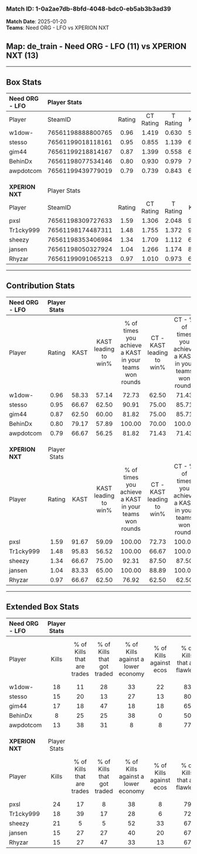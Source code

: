 ### Match ID: 1-0a2ae7db-8bfd-4048-bdc0-eb5ab3b3ad39  
**Match Date**: 2025-01-20  
**Teams**: Need ORG - LFO vs XPERION NXT  

## **Map**: de_train - Need ORG - LFO (11) vs XPERION NXT (13)  
---  

## Box Stats  

| **Need ORG - LFO** | Player Stats      |        |           |          |       |       |       |         |        |      |     |
| :- | :- | :-: | :-: | :-: | :-: | :-: | :-: | :-: | :-: | :-: | :-: |
| Player             | SteamID           | Rating | CT Rating | T Rating | KAST  |  ADR  | Kills | Assists | Deaths | K/D  | HS% |
| w1dow-             | 76561198888800765 |  0.96  |   1.419   |  0.630   | 58.33 | 73.8  |  18   |    2    |   19   | 0.95 | 61  |
| stesso             | 76561199018118161 |  0.95  |   0.855   |  1.139   | 66.67 | 75.2  |  15   |    5    |   18   | 0.83 | 60  |
| gim44              | 76561199218814167 |  0.87  |   1.399   |  0.558   | 62.50 | 69.3  |  17   |    1    |   22   | 0.77 | 70  |
| BehinDx            | 76561198077534146 |  0.80  |   0.930   |  0.979   | 79.17 | 63.5  |   8   |   11    |   17   | 0.47 | 75  |
| awpdotcom          | 76561199439779019 |  0.79  |   0.739   |  0.843   | 66.67 | 45.0  |  13   |    2    |   17   | 0.76 | 23  |
|                    |                   |        |           |          |       |       |       |         |        |      |     |
|                    |                   |        |           |          |       |       |       |         |        |      |     |
|                    |                   |        |           |          |       |       |       |         |        |      |     |
| **XPERION NXT**    | Player Stats      |        |           |          |       |       |       |         |        |      |     |
| Player             | SteamID           | Rating | CT Rating | T Rating | KAST  |  ADR  | Kills | Assists | Deaths | K/D  | HS% |
| pxsl               | 76561198309727633 |  1.59  |   1.306   |  2.048   | 91.67 | 85.4  |  24   |    2    |   13   | 1.85 | 41  |
| Tr1cky999          | 76561198174487311 |  1.48  |   1.755   |  1.372   | 95.83 | 87.8  |  18   |    7    |   11   | 1.64 | 55  |
| sheezy             | 76561198353406984 |  1.34  |   1.709   |  1.112   | 66.67 | 101.7 |  21   |    6    |   14   | 1.50 | 61  |
| jansen             | 76561198050327924 |  1.04  |   1.266   |  1.174   | 83.33 | 58.9  |  15   |    5    |   17   | 0.88 | 46  |
| Rhyzar             | 76561199091065213 |  0.97  |   1.010   |  0.973   | 66.67 | 67.4  |  15   |    5    |   16   | 0.94 | 40  |
---  

## Contribution Stats  

| **Need ORG - LFO** | Player Stats |       |                      |                                                        |                           |                                                             |                          |                                                            |
| :- | :-: | :-: | :-: | :-: | :-: | :-: | :-: | :-: |
| Player             |    Rating    | KAST  | KAST leading to win% | % of times you achieve a KAST in your teams won rounds | CT - KAST leading to win% | CT - % of times you achieve a KAST in your teams won rounds | T - KAST leading to win% | T - % of times you achieve a KAST in your teams won rounds |
| w1dow-             |     0.96     | 58.33 |        57.14         |                         72.73                          |           62.50           |                            71.43                            |          50.00           |                           75.00                            |
| stesso             |     0.95     | 66.67 |        62.50         |                         90.91                          |           75.00           |                            85.71                            |          50.00           |                           100.00                           |
| gim44              |     0.87     | 62.50 |        60.00         |                         81.82                          |           75.00           |                            85.71                            |          42.86           |                           75.00                            |
| BehinDx            |     0.80     | 79.17 |        57.89         |                         100.00                         |           70.00           |                           100.00                            |          44.44           |                           100.00                           |
| awpdotcom          |     0.79     | 66.67 |        56.25         |                         81.82                          |           71.43           |                            71.43                            |          44.44           |                           100.00                           |
|                    |              |       |                      |                                                        |                           |                                                             |                          |                                                            |
|                    |              |       |                      |                                                        |                           |                                                             |                          |                                                            |
|                    |              |       |                      |                                                        |                           |                                                             |                          |                                                            |
| **XPERION NXT**    | Player Stats |       |                      |                                                        |                           |                                                             |                          |                                                            |
| Player             |    Rating    | KAST  | KAST leading to win% | % of times you achieve a KAST in your teams won rounds | CT - KAST leading to win% | CT - % of times you achieve a KAST in your teams won rounds | T - KAST leading to win% | T - % of times you achieve a KAST in your teams won rounds |
| pxsl               |     1.59     | 91.67 |        59.09         |                         100.00                         |           72.73           |                           100.00                            |          45.45           |                           100.00                           |
| Tr1cky999          |     1.48     | 95.83 |        56.52         |                         100.00                         |           66.67           |                           100.00                            |          45.45           |                           100.00                           |
| sheezy             |     1.34     | 66.67 |        75.00         |                         92.31                          |           87.50           |                            87.50                            |          62.50           |                           100.00                           |
| jansen             |     1.04     | 83.33 |        65.00         |                         100.00                         |           88.89           |                           100.00                            |          45.45           |                           100.00                           |
| Rhyzar             |     0.97     | 66.67 |        62.50         |                         76.92                          |           62.50           |                            62.50                            |          62.50           |                           100.00                           |
---  

## Extended Box Stats  

| **Need ORG - LFO** | Player Stats |                            |                            |                                    |                         |                              |                                 |        |                             |                                     |                          |                               |                            |
| :- | :-: | :-: | :-: | :-: | :-: | :-: | :-: | :-: | :-: | :-: | :-: | :-: | :-: |
| Player             |    Kills     | % of Kills that are trades | % of Kills that got traded | % of Kills against a lower economy | % of Kills against ecos | % of Kills that are flawless | % of Kills that are close duels | Deaths | % of Deaths that get traded | % of Deaths against a lower economy | % of Deaths against ecos | % of Deaths that are flawless | % of Deaths that are close |
| w1dow-             |      18      |             11             |             28             |                 33                 |           22            |              83              |                6                |   19   |             16              |                 11                  |            5             |              79               |             0              |
| stesso             |      15      |             20             |             13             |                 27                 |           13            |              80              |                7                |   18   |             11              |                 11                  |            0             |              56               |             0              |
| gim44              |      17      |             18             |             47             |                 18                 |           18            |              65              |               12                |   22   |             23              |                 18                  |            9             |              86               |             0              |
| BehinDx            |      8       |             25             |             25             |                 38                 |            0            |              50              |                0                |   17   |             41              |                  6                  |            0             |              41               |             12             |
| awpdotcom          |      13      |             38             |             31             |                 8                  |            8            |              77              |                8                |   17   |              0              |                 12                  |            6             |              88               |             0              |
|                    |              |                            |                            |                                    |                         |                              |                                 |        |                             |                                     |                          |                               |                            |
|                    |              |                            |                            |                                    |                         |                              |                                 |        |                             |                                     |                          |                               |                            |
|                    |              |                            |                            |                                    |                         |                              |                                 |        |                             |                                     |                          |                               |                            |
| **XPERION NXT**    | Player Stats |                            |                            |                                    |                         |                              |                                 |        |                             |                                     |                          |                               |                            |
| Player             |    Kills     | % of Kills that are trades | % of Kills that got traded | % of Kills against a lower economy | % of Kills against ecos | % of Kills that are flawless | % of Kills that are close duels | Deaths | % of Deaths that get traded | % of Deaths against a lower economy | % of Deaths against ecos | % of Deaths that are flawless | % of Deaths that are close |
| pxsl               |      24      |             17             |             8              |                 38                 |            8            |              79              |                8                |   13   |             31              |                 23                  |            8             |              85               |             8              |
| Tr1cky999          |      18      |             39             |             17             |                 28                 |            6            |              72              |                0                |   11   |             36              |                 18                  |            0             |              73               |             0              |
| sheezy             |      21      |             5              |             5              |                 52                 |           33            |              67              |                0                |   14   |             29              |                 29                  |            0             |              71               |             7              |
| jansen             |      15      |             27             |             27             |                 40                 |           20            |              67              |                0                |   17   |             47              |                 24                  |            0             |              76               |             6              |
| Rhyzar             |      15      |             27             |             47             |                 33                 |           13            |              67              |                0                |   16   |              6              |                 19                  |            0             |              69               |             13             |
